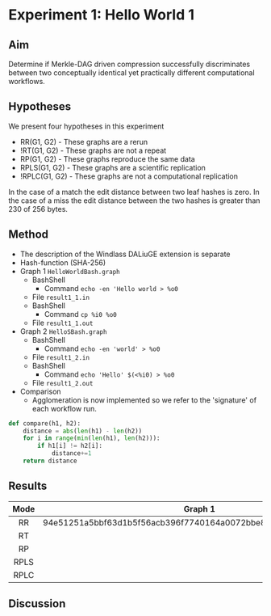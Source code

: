 # Experiment 1: Hello World 1

## Aim 
Determine if Merkle-DAG driven compression successfully discriminates between two conceptually identical yet practically
different computational workflows. 

## Hypotheses
We present four hypotheses in this experiment
- RR(G1, G2) - These graphs are a rerun
- !RT(G1, G2) - These graphs are not a repeat
- RP(G1, G2) - These graphs reproduce the same data
- RPLS(G1, G2) - These graphs are a scientific replication 
- !RPLC(G1, G2) - These graphs are not a computational replication

In the case of a match the edit distance between two leaf hashes is zero. In the case of a miss the edit distance
between the two hashes is greater than 230 of 256 bytes. 

## Method
- The description of the Windlass DALiuGE extension is separate
- Hash-function (SHA-256)
- Graph 1 `HelloWorldBash.graph`
  - BashShell
    - Command `echo -en 'Hello world > %o0` 
  - File `result1_1.in`
  - BashShell
    - Command `cp %i0 %o0`
  - File `result1_1.out`
- Graph 2 `HelloSBash.graph`
  - BashShell
    - Command `echo -en 'world' > %o0`
  - File `result1_2.in`
  - BashShell
    - Command `echo 'Hello' $(<%i0) > %o0`
  - File `result1_2.out`
- Comparison
  - Agglomeration is now implemented so we refer to the 'signature' of each workflow run.
```python
def compare(h1, h2):
    distance = abs(len(h1) - len(h2))    
    for i in range(min(len(h1), len(h2))):
        if h1[i] != h2[i]:
            distance+=1   
    return distance 
```

## Results
| Mode | Graph 1 | Graph 2 | ED |
|:------:|:---------:|:---------:|:----:|
| RR   | 94e51251a5bbf63d1b5f56acb396f7740164a0072bbe84cf4f2d52222a0cf636 | 94e51251a5bbf63d1b5f56acb396f7740164a0072bbe84cf4f2d52222a0cf636 |  0  |
| RT   |         |         |    |
| RP   |         |         |    |
| RPLS |         |         |    |
| RPLC |         |         |    |

## Discussion